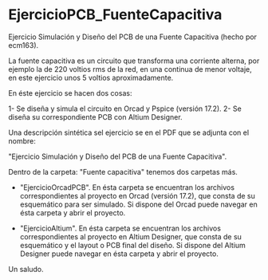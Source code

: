 # EjercicioPCB_FuenteCapacitiva

Ejercicio Simulación y Diseño del PCB de una Fuente Capacitiva (hecho por ecm163).

La fuente capacitiva es un circuito que transforma una corriente alterna, por ejemplo la de 220  voltios rms de la red, 
en una continua de menor voltaje, en este ejercicio unos 5 voltios aproximadamente. 

En éste ejercicio se hacen dos cosas:

1- Se diseña y simula el circuito en Orcad y Pspice (versión 17.2).
2- Se diseña su correspondiente PCB con Altium Designer.

Una descripción sintética sel ejercicio se en el PDF que se adjunta con el nombre: 

"Ejercicio Simulación y Diseño del PCB de una Fuente Capacitiva".

Dentro de la carpeta: "Fuente capacitiva" tenemos dos carpetas más.

- "EjercicioOrcadPCB". En ésta carpeta se encuentran los archivos correspondientes al proyecto en Orcad (versión 17.2),
  que consta de su esquemático para ser simulado. Si dispone del Orcad puede navegar en ésta carpeta y abrir el proyecto.
  
- "EjercicioAltium". En ésta carpeta se encuentran los archivos correspondientes al proyecto en Altium Designer,
  que consta de su esquemático y el layout o PCB final del diseño.
  Si dispone del Altium Designer puede navegar en ésta carpeta y abrir el proyecto.

Un saludo.
